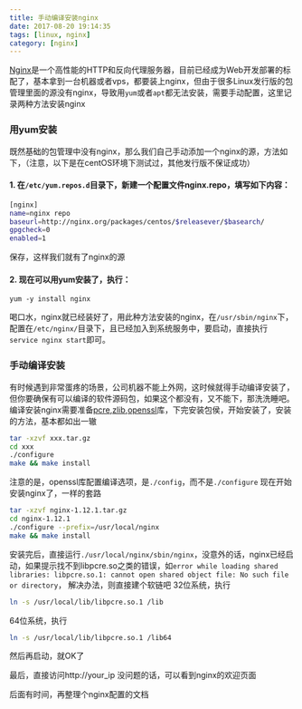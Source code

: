 ```yaml
---
title: 手动编译安装nginx
date: 2017-08-20 19:14:35
tags: [linux, nginx]
category: [nginx]
---
```


[Nginx](https://nginx.org/)是一个高性能的HTTP和反向代理服务器，目前已经成为Web开发部署的标配了，基本拿到一台机器或者vps，都要装上nginx，但由于很多Linux发行版的包管理里面的源没有nginx，导致用`yum`或者`apt`都无法安装，需要手动配置，这里记录两种方法安装nginx
<!--more-->

### 用yum安装

既然基础的包管理中没有nginx，那么我们自己手动添加一个nginx的源，方法如下，（注意，以下是在centOS环境下测试过，其他发行版不保证成功）
#### 1. 在`/etc/yum.repos.d`目录下，新建一个配置文件nginx.repo，填写如下内容：
```bash
[nginx]
name=nginx repo
baseurl=http://nginx.org/packages/centos/$releasever/$basearch/
gpgcheck=0
enabled=1
```
保存，这样我们就有了nginx的源
#### 2. 现在可以用yum安装了，执行：
```
yum -y install nginx
```
喝口水，nginx就已经装好了，用此种方法安装的nginx，在`/usr/sbin/nginx`下，配置在`/etc/nginx/`目录下，且已经加入到系统服务中，要启动，直接执行`service nginx start`即可。


### 手动编译安装

有时候遇到非常蛋疼的场景，公司机器不能上外网，这时候就得手动编译安装了，但你要确保有可以编译的软件源码包，如果这个都没有，又不能下，那洗洗睡吧。
编译安装nginx需要准备[pcre](http://www.pcre.org/),[zlib](http://www.zlib.net/),[openssl](https://www.openssl.org/source/)库，下完安装包侯，开始安装了，安装的方法，基本都如出一辙
```bash
tar -xzvf xxx.tar.gz
cd xxx
./configure
make && make install
```
注意的是，openssl库配置编译选项，是`./config`，而不是`./configure`
现在开始安装nginx了，一样的套路
```bash
tar -xzvf nginx-1.12.1.tar.gz
cd nginx-1.12.1
./configure --prefix=/usr/local/nginx
make && make install
```
安装完后，直接运行`./usr/local/nginx/sbin/nginx`，没意外的话，nginx已经启动，如果提示找不到libpcre.so之类的错误，如`error while loading shared libraries: libpcre.so.1: cannot open shared object file: No such file or directory`，
解决办法，则直接建个软链吧
32位系统，执行
```bash
ln -s /usr/local/lib/libpcre.so.1 /lib
```
64位系统，执行
```bash
ln -s /usr/local/lib/libpcre.so.1 /lib64
```
然后再启动，就OK了

最后，直接访问http://your_ip
没问题的话，可以看到nginx的欢迎页面

后面有时间，再整理个nginx配置的文档
